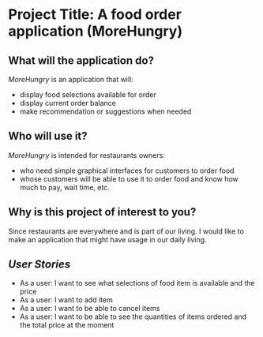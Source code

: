 # Project Title: A food order application (**MoreHungry**)

## What will the application do?

*MoreHungry*  is an application that will:
- display food selections available for order
- display current order balance
- make recommendation or suggestions when needed


## Who will use it?
*MoreHungry* is intended for restaurants owners:
- who need simple graphical interfaces for 
customers to order food
- whose customers will be able to use it to order food and
know how much to pay, wait time, etc.

## Why is this project of interest to you?

Since restaurants are everywhere and is part of our
living. I would like to make an application that 
might have usage in our daily living. 


## *User Stories*
- As a user: I want to see what selections of food item
  is available and the price
- As a user: I want to add item 
- As a user: I want to be able to cancel items
- As a user: I want to be able to see the quantities
  of items ordered and the total price at the moment
  

